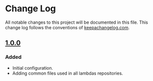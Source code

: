 # Change Log
All notable changes to this project will be documented in this file. This change log follows the conventions of [keepachangelog.com](http://keepachangelog.com/).

## [1.0.0](https://github.com/SerenovaLLC/transcripts-lambdas/compare/dcd243c...1.0.0)
### Added
- Initial configuration.
- Adding common files used in all lambdas repositories.

